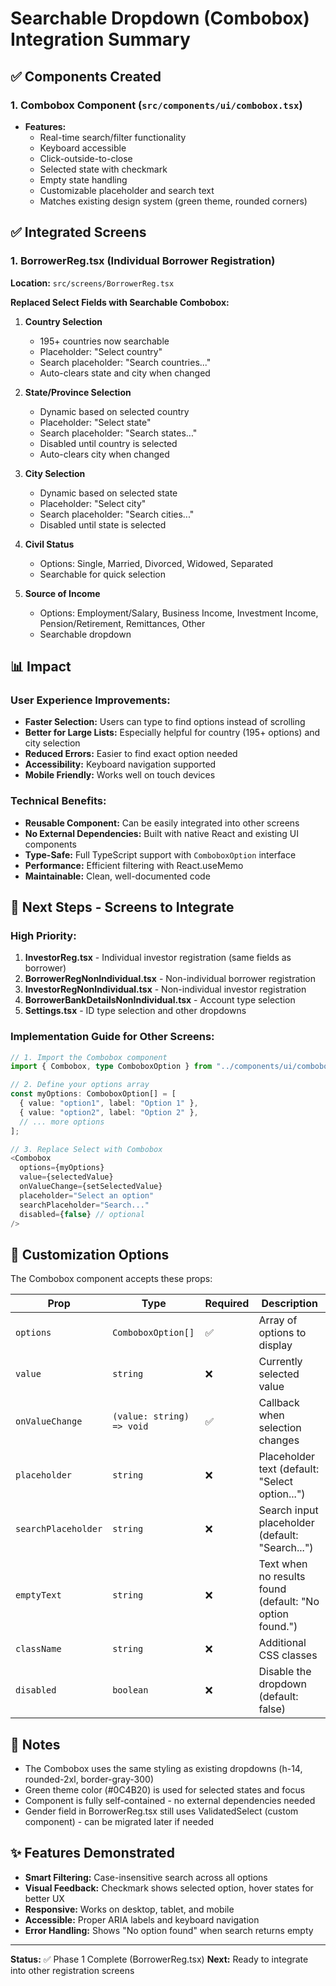 # Searchable Dropdown (Combobox) Integration Summary

## ✅ Components Created

### 1. Combobox Component (`src/components/ui/combobox.tsx`)
- **Features:**
  - Real-time search/filter functionality
  - Keyboard accessible
  - Click-outside-to-close
  - Selected state with checkmark
  - Empty state handling
  - Customizable placeholder and search text
  - Matches existing design system (green theme, rounded corners)

## ✅ Integrated Screens

### 1. BorrowerReg.tsx (Individual Borrower Registration)
**Location:** `src/screens/BorrowerReg.tsx`

**Replaced Select Fields with Searchable Combobox:**

1. **Country Selection**
   - 195+ countries now searchable
   - Placeholder: "Select country"
   - Search placeholder: "Search countries..."
   - Auto-clears state and city when changed

2. **State/Province Selection**
   - Dynamic based on selected country
   - Placeholder: "Select state"
   - Search placeholder: "Search states..."
   - Disabled until country is selected
   - Auto-clears city when changed

3. **City Selection**
   - Dynamic based on selected state
   - Placeholder: "Select city"
   - Search placeholder: "Search cities..."
   - Disabled until state is selected

4. **Civil Status**
   - Options: Single, Married, Divorced, Widowed, Separated
   - Searchable for quick selection

5. **Source of Income**
   - Options: Employment/Salary, Business Income, Investment Income, Pension/Retirement, Remittances, Other
   - Searchable dropdown

## 📊 Impact

### User Experience Improvements:
- **Faster Selection:** Users can type to find options instead of scrolling
- **Better for Large Lists:** Especially helpful for country (195+ options) and city selection
- **Reduced Errors:** Easier to find exact option needed
- **Accessibility:** Keyboard navigation supported
- **Mobile Friendly:** Works well on touch devices

### Technical Benefits:
- **Reusable Component:** Can be easily integrated into other screens
- **No External Dependencies:** Built with native React and existing UI components
- **Type-Safe:** Full TypeScript support with `ComboboxOption` interface
- **Performance:** Efficient filtering with React.useMemo
- **Maintainable:** Clean, well-documented code

## 🎯 Next Steps - Screens to Integrate

### High Priority:
1. **InvestorReg.tsx** - Individual investor registration (same fields as borrower)
2. **BorrowerRegNonIndividual.tsx** - Non-individual borrower registration
3. **InvestorRegNonIndividual.tsx** - Non-individual investor registration
4. **BorrowerBankDetailsNonIndividual.tsx** - Account type selection
5. **Settings.tsx** - ID type selection and other dropdowns

### Implementation Guide for Other Screens:

```typescript
// 1. Import the Combobox component
import { Combobox, type ComboboxOption } from "../components/ui/combobox";

// 2. Define your options array
const myOptions: ComboboxOption[] = [
  { value: "option1", label: "Option 1" },
  { value: "option2", label: "Option 2" },
  // ... more options
];

// 3. Replace Select with Combobox
<Combobox
  options={myOptions}
  value={selectedValue}
  onValueChange={setSelectedValue}
  placeholder="Select an option"
  searchPlaceholder="Search..."
  disabled={false} // optional
/>
```

## 🔧 Customization Options

The Combobox component accepts these props:

| Prop | Type | Required | Description |
|------|------|----------|-------------|
| `options` | `ComboboxOption[]` | ✅ | Array of options to display |
| `value` | `string` | ❌ | Currently selected value |
| `onValueChange` | `(value: string) => void` | ✅ | Callback when selection changes |
| `placeholder` | `string` | ❌ | Placeholder text (default: "Select option...") |
| `searchPlaceholder` | `string` | ❌ | Search input placeholder (default: "Search...") |
| `emptyText` | `string` | ❌ | Text when no results found (default: "No option found.") |
| `className` | `string` | ❌ | Additional CSS classes |
| `disabled` | `boolean` | ❌ | Disable the dropdown (default: false) |

## 📝 Notes

- The Combobox uses the same styling as existing dropdowns (h-14, rounded-2xl, border-gray-300)
- Green theme color (#0C4B20) is used for selected states and focus
- Component is fully self-contained - no external dependencies needed
- Gender field in BorrowerReg.tsx still uses ValidatedSelect (custom component) - can be migrated later if needed

## ✨ Features Demonstrated

- **Smart Filtering:** Case-insensitive search across all options
- **Visual Feedback:** Checkmark shows selected option, hover states for better UX
- **Responsive:** Works on desktop, tablet, and mobile
- **Accessible:** Proper ARIA labels and keyboard navigation
- **Error Handling:** Shows "No option found" when search returns empty

---

**Status:** ✅ Phase 1 Complete (BorrowerReg.tsx)
**Next:** Ready to integrate into other registration screens
